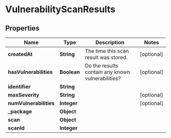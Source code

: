 
# VulnerabilityScanResults

## Properties
Name | Type | Description | Notes
------------ | ------------- | ------------- | -------------
**createdAt** | **String** | The time this scan result was stored. |  [optional]
**hasVulnerabilities** | **Boolean** | Do the results contain any known vulnerabilities? |  [optional]
**identifier** | **String** |  | 
**maxSeverity** | **String** |  |  [optional]
**numVulnerabilities** | **Integer** |  |  [optional]
**_package** | **Object** |  | 
**scan** | **Object** |  | 
**scanId** | **Integer** |  | 



